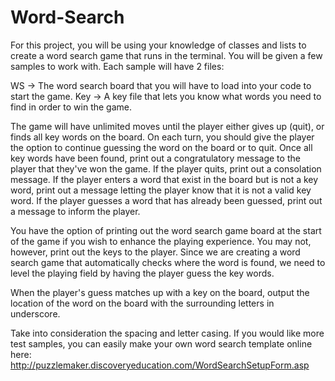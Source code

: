 # Word-Search
For this project, you will be using your knowledge of classes and lists to create
a word search game that runs in the terminal. You will be given a few samples to
work with. Each sample will have 2 files:

WS -> The word search board that you will have to load into your code to start the game.
Key -> A key file that lets you know what words you need to find in order to win the game.

The game will have unlimited moves until the player either gives up (quit), or
finds all key words on the board. On each turn, you should give the player the
option to continue guessing the word on the board or to quit. Once all key words
have been found, print out a congratulatory message to the player that they've won
the game. If the player quits, print out a consolation message. If the player enters
a word that exist in the board but is not a key word, print out a message letting
the player know that it is not a valid key word. If the player guesses a word that has 
already been guessed, print out a message to inform the player.

You have the option of printing out the word search game board at the start of
the game if you wish to enhance the playing experience. You may not, however,
print out the keys to the player. Since we are creating a word search game that
automatically checks where the word is found, we need to level the playing field
by having the player guess the key words.

When the player's guess matches up with a key on the board, output the location
of the word on the board with the surrounding letters in underscore.

Take into consideration the spacing and letter casing. If you would like more
test samples, you can easily make your own word search template online here:
http://puzzlemaker.discoveryeducation.com/WordSearchSetupForm.asp
